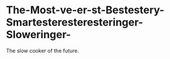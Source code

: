 # The-Most-ve-er-st-Bestestery-Smartesteresteresteringer-Sloweringer-
The slow cooker of the future.
